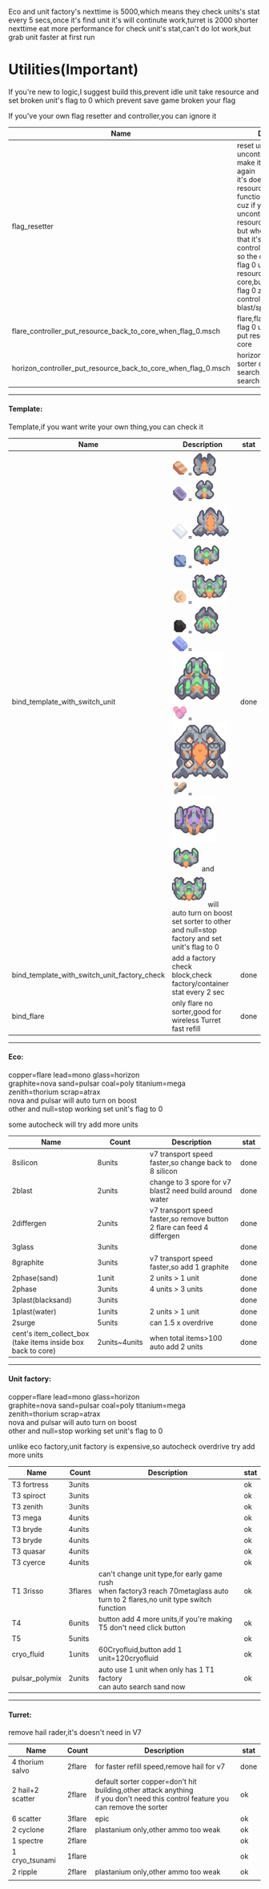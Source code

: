 Eco and unit factory's nexttime is 5000,which means they check units's stat every 5 secs,once it's find unit it's will continute work,turret is 2000
shorter nexttime eat more performance for check unit's stat,can't do lot work,but grab unit faster at first run



# Utilities(Important)

If you're new to logic,I suggest build this,prevent idle unit take resource and set broken unit's flag to 0 which prevent save game broken your flag

If you've your own flag resetter and controller,you can ignore it

| Name                                                         | Description                                                  | stat |
| ------------------------------------------------------------ | ------------------------------------------------------------ | ---- |
| flag_resetter                                                | reset unit has flag but uncontrolled to flag 0 make it can be use again<br />it's doesn't has global resource recycle function  <br />cuz if you let flag 0 + uncontrolled units put resource back to core<br/>but when you try to do that it's already got controlled by this logic <br/>so the only choice is let flag 0 units take resources back to core,but it's will disturb flag 0 zenith/horizon control logic take blast/spore/coal/thorium<br/> | done |
| flare_controller_put_resource_back_to_core_when_flag_0.msch  | flare,flare flag resetter + flag 0 uncontrolled flare put resource back to core | done |
| horizon_controller_put_resource_back_to_core_when_flag_0.msch | horizon,same as above<br />sorter copper for auto search core,lead for search generator | done |



------

#### Template:

Template,if you want write your own thing,you can check it

| Name                                         | Description                                                  | stat |
| -------------------------------------------- | ------------------------------------------------------------ | ---- |
| bind_template_with_switch_unit               | ![copper](https://github.com/acoaco/Mindustry-multi-binding-schematics-pack/blob/V7/icon/item-copper.png?raw=true)=![flare](https://github.com/acoaco/Mindustry-multi-binding-schematics-pack/blob/V7/icon/unit-flare-ui.png?raw=true) ![lead](https://github.com/acoaco/Mindustry-multi-binding-schematics-pack/blob/V7/icon/item-lead.png?raw=true)=![mono](https://github.com/acoaco/Mindustry-multi-binding-schematics-pack/blob/V7/icon/unit-mono-ui.png?raw=true) ![glass](https://github.com/acoaco/Mindustry-multi-binding-schematics-pack/blob/V7/icon/item-metaglass.png?raw=true)=![horizon](https://github.com/acoaco/Mindustry-multi-binding-schematics-pack/blob/V7/icon/unit-horizon-ui.png?raw=true) <br />![graphite](https://github.com/acoaco/Mindustry-multi-binding-schematics-pack/blob/V7/icon/item-graphite.png?raw=true)=![nova](https://github.com/acoaco/Mindustry-multi-binding-schematics-pack/blob/V7/icon/unit-nova-ui.png?raw=true) ![sand](https://github.com/acoaco/Mindustry-multi-binding-schematics-pack/blob/V7/icon/item-sand.png?raw=true)=![pulsar](https://github.com/acoaco/Mindustry-multi-binding-schematics-pack/blob/V7/icon/unit-pulsar-ui.png?raw=true) ![coal](https://github.com/acoaco/Mindustry-multi-binding-schematics-pack/blob/V7/icon/item-coal.png?raw=true)=![poly](https://github.com/acoaco/Mindustry-multi-binding-schematics-pack/blob/V7/icon/unit-poly-ui.png?raw=true) ![titanium](https://github.com/acoaco/Mindustry-multi-binding-schematics-pack/blob/V7/icon/item-titanium.png?raw=true)=![mega](https://github.com/acoaco/Mindustry-multi-binding-schematics-pack/blob/V7/icon/unit-mega-ui.png?raw=true)<br />![zenith](https://github.com/acoaco/Mindustry-multi-binding-schematics-pack/blob/V7/icon/item-thorium.png?raw=true)=![thorium](https://github.com/acoaco/Mindustry-multi-binding-schematics-pack/blob/V7/icon/unit-zenith-ui.png?raw=true) ![scrap](https://github.com/acoaco/Mindustry-multi-binding-schematics-pack/blob/V7/icon/item-scrap.png?raw=true)=![atrax](https://github.com/acoaco/Mindustry-multi-binding-schematics-pack/blob/V7/icon/unit-atrax-ui.png?raw=true)<br />![nova](https://github.com/acoaco/Mindustry-multi-binding-schematics-pack/blob/V7/icon/unit-nova-ui.png?raw=true) and ![pulsar](https://github.com/acoaco/Mindustry-multi-binding-schematics-pack/blob/V7/icon/unit-pulsar-ui.png?raw=true) will auto turn on boost<br />set sorter to other and null=stop factory and set unit's flag to 0 | done |
| bind_template_with_switch_unit_factory_check | add a factory check block,check factory/container stat every 2 sec | done |
| bind_flare                                   | only flare no sorter,good for wireless Turret fast refill    | done |

------------

#### Eco:

copper=flare lead=mono glass=horizon <br />graphite=nova sand=pulsar coal=poly titanium=mega<br />zenith=thorium scrap=atrax<br />nova and pulsar will auto turn on boost<br />other and null=stop working set unit's flag to 0

some autocheck will try add more units

|  Name | Count | Description | stat |
| ------------ | ------------ |  ------------ |  ------------ |
|  8silicon |  8units |v7 transport speed faster,so change back to 8 silicon|done|
|  2blast | 2units |change to 3 spore for v7<br />blast2 need build around water|done|
|  2differgen | 2units  |v7 transport speed faster,so remove button<br />2 flare can feed 4 differgen|done|
|  3glass  | 3units  ||done|
|  8graphite  | 3units  |v7 transport speed faster,so add 1 graphite| done |
|  2phase(sand)  | 1unit  | 2 units > 1 unit                                             | done                                   |
|  2phase  | 3units  |4 units > 3 units| done |
|  3plast(blacksand)  | 3units  ||done|
|  1plast(water)  | 1units  |2 units > 1 unit|done|
|  2surge | 5units |can 1.5 x overdrive|done|
|  cent's item_collect_box<br />(take items inside box back to core)  | 2units~4units |when total items>100 auto add 2 units| done |



------------

#### Unit factory:

copper=flare lead=mono glass=horizon <br />graphite=nova sand=pulsar coal=poly titanium=mega<br />zenith=thorium scrap=atrax<br />nova and pulsar will auto turn on boost<br />other and null=stop working set unit's flag to 0

unlike eco factory,unit factory is expensive,so autocheck overdrive try add more units

|  Name | Count | Description | stat |
| ------------ | ------------ |  ------------ |  ------------ |
|T3 fortress|3units||ok|
|T3 spiroct|3units||ok|
|T3 zenith|3units||ok|
|T3 mega|4units||ok|
|T3 bryde|4units||ok|
|T3 bryde|4units||ok|
|T3 quasar|4units||ok|
|T3 cyerce|4units||ok|
|T1 3risso|3flares|can't change unit type,for early game rush<br />when factory3 reach 70metaglass auto turn to 2 flares,no unit type switch function|ok|
|T4|6units|button add 4 more units,if you're making T5 don't need click button|ok|
|T5|5units||ok|
|cryo_fluid|1units|60Cryofluid,button add 1 unit=120cryofluid|ok|
|pulsar_polymix|2units|auto use 1 unit when only has 1 T1 factory<br />can auto search sand now|ok|
------------

#### Turret:

remove hail rader,it's doesn't need in V7

|  Name | Count | Description | stat |
| ------------ | ------------ |  ------------ |  ------------ |
|4 thorium salvo|2flare|for faster refill speed,remove hail for v7|done|
|2 hail+2 scatter|2flare|default sorter copper=don't hit building,other attack anything<br />if you don't need this control feature you can remove the sorter|ok|
|6 scatter|3flare|epic|ok|
|2 cyclone|2flare|plastanium only,other ammo too weak|ok|
|1 spectre|2flare||ok|
|1 cryo_tsunami|1flare||ok|
|2 ripple|2flare|plastanium only,other ammo too weak|ok|
|||||

